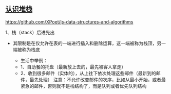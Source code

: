 ## [认识堆栈](https://www.bilibili.com/video/BV1x7411L7Q7?p=7&spm_id_from=pageDriver)

https://github.com/XPoet/js-data-structures-and-algorithms

1、栈（stack）后进先出
- 其限制是在仅允许在表的一端进行插入和删除运算，这一端被称为栈顶，另一端被称为栈底
  
  - 生活中举例：
  - 1、自助餐的托盘（最新放上去的，最先被客人拿走）
  - 2、收到很多邮件（实体的），从上往下依次处理这些邮件（最新到的邮件，最先处理）
  注意：不允许改变邮件的次序，比如从最小开始，或者最紧急的邮件，否则就不是栈结构了，而是队列或者优先队列结构
  

